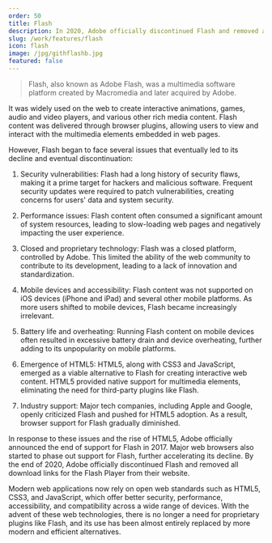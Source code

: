 ```yaml
---
order: 50
title: Flash
description: In 2020, Adobe officially discontinued Flash and removed all download links for the Flash Player from their website
slug: /work/features/flash
icon: flash
image: /jpg/githflashb.jpg
featured: false
---
```

> Flash, also known as Adobe Flash, was a multimedia software platform created by Macromedia and later acquired by Adobe. 

It was widely used on the web to create interactive animations, games, audio and video players, and various other rich media content. Flash content was delivered through browser plugins, allowing users to view and interact with the multimedia elements embedded in web pages.

However, Flash began to face several issues that eventually led to its decline and eventual discontinuation:

1. Security vulnerabilities: Flash had a long history of security flaws, making it a prime target for hackers and malicious software. Frequent security updates were required to patch vulnerabilities, creating concerns for users' data and system security.

2. Performance issues: Flash content often consumed a significant amount of system resources, leading to slow-loading web pages and negatively impacting the user experience.

3. Closed and proprietary technology: Flash was a closed platform, controlled by Adobe. This limited the ability of the web community to contribute to its development, leading to a lack of innovation and standardization.

4. Mobile devices and accessibility: Flash content was not supported on iOS devices (iPhone and iPad) and several other mobile platforms. As more users shifted to mobile devices, Flash became increasingly irrelevant.

5. Battery life and overheating: Running Flash content on mobile devices often resulted in excessive battery drain and device overheating, further adding to its unpopularity on mobile platforms.

6. Emergence of HTML5: HTML5, along with CSS3 and JavaScript, emerged as a viable alternative to Flash for creating interactive web content. HTML5 provided native support for multimedia elements, eliminating the need for third-party plugins like Flash.

7. Industry support: Major tech companies, including Apple and Google, openly criticized Flash and pushed for HTML5 adoption. As a result, browser support for Flash gradually diminished.

In response to these issues and the rise of HTML5, Adobe officially announced the end of support for Flash in 2017. Major web browsers also started to phase out support for Flash, further accelerating its decline. By the end of 2020, Adobe officially discontinued Flash and removed all download links for the Flash Player from their website.

Modern web applications now rely on open web standards such as HTML5, CSS3, and JavaScript, which offer better security, performance, accessibility, and compatibility across a wide range of devices. With the advent of these web technologies, there is no longer a need for proprietary plugins like Flash, and its use has been almost entirely replaced by more modern and efficient alternatives.

